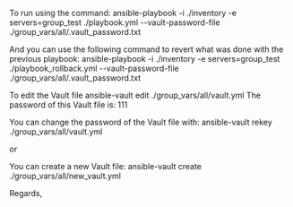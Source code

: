To run using the command:
ansible-playbook -i ./inventory -e servers=group_test ./playbook.yml --vault-password-file ./group_vars/all/.vault_password.txt

And you can use the following command to revert what was done with the previous playbook:
ansible-playbook -i ./inventory -e servers=group_test ./playbook_rollback.yml --vault-password-file ./group_vars/all/.vault_password.txt


To edit the Vault file
ansible-vault edit ./group_vars/all/vault.yml
The password of this Vault file is: 111

You can change the password of the Vault file with:
ansible-vault rekey ./group_vars/all/vault.yml

or 

You can create a new Vault file:
ansible-vault create ./group_vars/all/new_vault.yml

Regards,